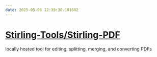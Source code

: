 ```yaml
---
date: 2025-05-06 12:39:30.101682
---
```


# [Stirling-Tools/Stirling-PDF](https://github.com/Stirling-Tools/Stirling-PDF)

locally hosted tool for editing, splitting, merging, and converting PDFs